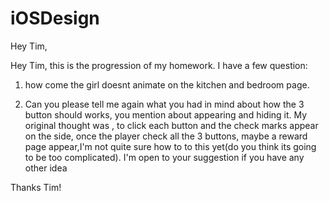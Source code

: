 iOSDesign
=========
Hey Tim,

Hey Tim,
 this is the progression of my homework. I have a few question:

1. how come the girl doesnt animate on the kitchen and bedroom page.

2. Can you please tell me again what you had in mind about how the 3 button should works, you mention about appearing  and hiding it.
 My original thought was , to click each button and the check marks appear on the side, once the player check all the 3 buttons, maybe a reward page appear,I'm not quite sure how to to this yet(do you think its going to be too complicated). I'm open to your suggestion if you have any other idea

Thanks Tim!
 